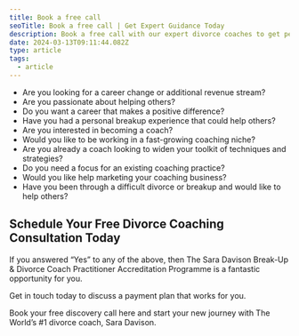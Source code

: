 ```yaml
---
title: Book a free call
seoTitle: Book a free call | Get Expert Guidance Today
description: Book a free call with our expert divorce coaches to get personalised advice and support. Start your journey to a smoother divorce process today
date: 2024-03-13T09:11:44.082Z
type: article
tags:
  - article
---
```

* Are you looking for a career change or additional revenue stream?
* Are you passionate about helping others?
* Do you want a career that makes a positive difference?
* Have you had a personal breakup experience that could help others?
* Are you interested in becoming a coach?
* Would you like to be working in a fast-growing coaching niche?
* Are you already a coach looking to widen your toolkit of techniques and strategies?
* Do you need a focus for an existing coaching practice?
* Would you like help marketing your coaching business?  
* Have you been through a difficult divorce or breakup and would like to help others?

## Schedule Your Free Divorce Coaching Consultation Today

If you answered “Yes” to any of the above, then The Sara Davison Break-Up & Divorce Coach Practitioner Accreditation Programme is a fantastic opportunity for you.

Get in touch today to discuss a payment plan that works for you.

Book your free discovery call here and start your new journey with The World’s #1 divorce coach, Sara Davison.
